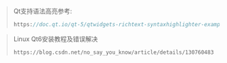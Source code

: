 >Qt支持语法高亮参考:
>
>```cpp
>https://doc.qt.io/qt-5/qtwidgets-richtext-syntaxhighlighter-example.html
>```

>Linux Qt6安装教程及错误解决
>
>```
>https://blog.csdn.net/no_say_you_know/article/details/130760483
>```